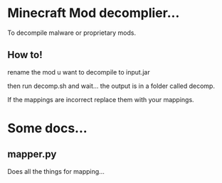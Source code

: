 # Minecraft Mod decomplier...

To decompile malware or proprietary mods.

## How to!

rename the mod u want to decompile to input.jar

then run decomp.sh and wait...
the output is in a folder called decomp.

If the mappings are incorrect replace them with your mappings.

# Some docs...

## mapper.py

Does all the things for mapping...

